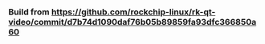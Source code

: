 ### Build from https://github.com/rockchip-linux/rk-qt-video/commit/d7b74d1090daf76b05b89859fa93dfc366850a60
